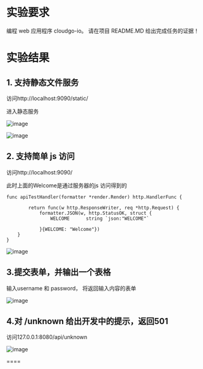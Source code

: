 # 实验要求

编程 web 应用程序 cloudgo-io。 请在项目 README.MD 给出完成任务的证据！


# 实验结果


## 1. 支持静态文件服务

访问http://localhost:9090/static/

进入静态服务

![image](https://wx2.sinaimg.cn/mw690/b41a0581gy1fxbbtn2hbkj20p506y749.jpg)

![image](https://wx4.sinaimg.cn/mw690/b41a0581gy1fxbbtn2eacj20mi03e3ye.jpg)

## 2. 支持简单 js 访问


访问http://localhost:9090/

此时上面的Welcome是通过服务器的js 访问得到的

```
func apiTestHandler(formatter *render.Render) http.HandlerFunc {

		return func(w http.ResponseWriter, req *http.Request) {
			formatter.JSON(w, http.StatusOK, struct {
				WELCOME      string `json:"WELCOME"`
				
			}{WELCOME: "Welcome"})
	}
}

```

![image](https://wx2.sinaimg.cn/mw690/b41a0581gy1fxbbtn37lvj20me041q2q.jpg)


## 3.提交表单，并输出一个表格

输入username 和 password， 将返回输入内容的表单

![image](https://wx3.sinaimg.cn/mw690/b41a0581gy1fxbbtn2ytgj20l707g74h.jpg)




## 4.对 /unknown 给出开发中的提示，返回501

访问127.0.0.1:8080/api/unknown

![image](https://wx4.sinaimg.cn/mw690/b41a0581gy1fxbbtn8w6kj20mt03xdfr.jpg)


====
